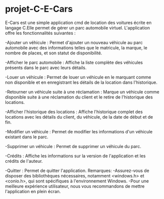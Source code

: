 # projet-C-E-Cars
E-Cars est une simple application cmd de location des voitures écrite en langage C.Elle permet de gérer un parc automobile virtuel. L'application offre les fonctionnalités suivantes :

-Ajouter un véhicule : Permet d'ajouter un nouveau véhicule au parc automobile avec des informations telles que le matricule, la marque, le nombre de places, et son statut de disponibilité.

-Afficher le parc automobile : Affiche la liste complète des véhicules présents dans le parc avec leurs détails.

-Louer un véhicule : Permet de louer un véhicule en le marquant comme non disponible et en enregistrant les détails de la location dans l'historique.

-Retourner un véhicule suite à une réclamation : Marque un véhicule comme disponible suite à une réclamation du client et le retire de l'historique des locations.

-Afficher l'historique des locations : Affiche l'historique complet des locations avec les détails du client, du véhicule, de la date de début et de fin.

-Modifier un véhicule : Permet de modifier les informations d'un véhicule existant dans le parc.

-Supprimer un véhicule : Permet de supprimer un véhicule du parc.

-Crédits : Affiche les informations sur la version de l'application et les crédits de l'auteur.

-Quitter : Permet de quitter l'application.
Remarques:
-Assurez-vous de disposer des bibliothèques nécessaires, notamment <windows.h> et <conio.h>, qui sont spécifiques à l'environnement Windows.
-Pour une meilleure expérience utilisateur, nous vous recommandons de mettre l'application en plein écran.
